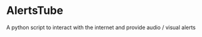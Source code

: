 AlertsTube
==========

A python script to interact with the internet and provide audio / visual alerts